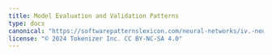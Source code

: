 ```yaml
---
title: Model Evaluation and Validation Patterns
type: docs
canonical: "https://softwarepatternslexicon.com/neural-networks/iv.-neural-network-training-patterns/3.-model-evaluation-and-validation-patterns"
license: "© 2024 Tokenizer Inc. CC BY-NC-SA 4.0"
---
```


